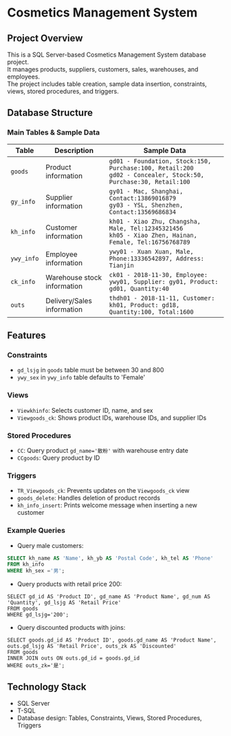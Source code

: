# Cosmetics Management System

## Project Overview
This is a SQL Server-based Cosmetics Management System database project.  
It manages products, suppliers, customers, sales, warehouses, and employees.  
The project includes table creation, sample data insertion, constraints, views, stored procedures, and triggers.



## Database Structure

### Main Tables & Sample Data

| Table | Description | Sample Data |
|-------|-------------|------------|
| `goods` | Product information | `gd01 - Foundation, Stock:150, Purchase:100, Retail:200` <br> `gd02 - Concealer, Stock:50, Purchase:30, Retail:100` |
| `gy_info` | Supplier information | `gy01 - Mac, Shanghai, Contact:13869016879` <br> `gy03 - YSL, Shenzhen, Contact:13569686834` |
| `kh_info` | Customer information | `kh01 - Xiao Zhu, Changsha, Male, Tel:12345321456` <br> `kh05 - Xiao Zhen, Hainan, Female, Tel:16756768789` |
| `ywy_info` | Employee information | `ywy01 - Xuan Xuan, Male, Phone:13336542897, Address: Tianjin` |
| `ck_info` | Warehouse stock information | `ck01 - 2018-11-30, Employee: ywy01, Supplier: gy01, Product: gd01, Quantity:40` |
| `outs` | Delivery/Sales information | `thdh01 - 2018-11-11, Customer: kh01, Product: gd18, Quantity:100, Total:1600` |



## Features

### Constraints
- `gd_lsjg` in `goods` table must be between 30 and 800  
- `ywy_sex` in `ywy_info` table defaults to 'Female'  

### Views
- `Viewkhinfo`: Selects customer ID, name, and sex  
- `Viewgoods_ck`: Shows product IDs, warehouse IDs, and supplier IDs  

### Stored Procedures
- `CC`: Query product `gd_name='散粉'` with warehouse entry date  
- `CCgoods`: Query product by ID  

### Triggers
- `TR_Viewgoods_ck`: Prevents updates on the `Viewgoods_ck` view  
- `goods_delete`: Handles deletion of product records  
- `kh_info_insert`: Prints welcome message when inserting a new customer  

### Example Queries
- Query male customers:  
```sql
SELECT kh_name AS 'Name', kh_yb AS 'Postal Code', kh_tel AS 'Phone' 
FROM kh_info 
WHERE kh_sex ='男';
```
- Query products with retail price 200:
```
SELECT gd_id AS 'Product ID', gd_name AS 'Product Name', gd_num AS 'Quantity', gd_lsjg AS 'Retail Price' 
FROM goods 
WHERE gd_lsjg='200';
```
- Query discounted products with joins:
```
SELECT goods.gd_id AS 'Product ID', goods.gd_name AS 'Product Name', outs.gd_lsjg AS 'Retail Price', outs_zk AS 'Discounted' 
FROM goods
INNER JOIN outs ON outs.gd_id = goods.gd_id  
WHERE outs_zk='是';
```


## Technology Stack

- SQL Server
- T-SQL
- Database design: Tables, Constraints, Views, Stored Procedures, Triggers

